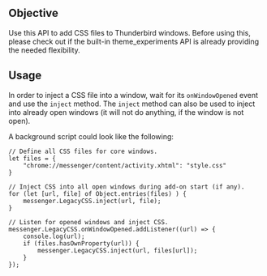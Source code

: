 ## Objective

Use this API to add CSS files to Thunderbird windows. Before using this, please check out if the built-in theme_experiments API is already providing the needed flexibility.

## Usage

In order to inject a CSS file into a window, wait for its `onWindowOpened` event and use the `inject` method. The `inject` method can also be used to inject into already open windows (it will not do anything, if the window is not open).

A background script could look like the following:

```
// Define all CSS files for core windows.
let files = {
	"chrome://messenger/content/activity.xhtml": "style.css"
}

// Inject CSS into all open windows during add-on start (if any).
for (let [url, file] of Object.entries(files) ) {
	messenger.LegacyCSS.inject(url, file);
}

// Listen for opened windows and inject CSS.
messenger.LegacyCSS.onWindowOpened.addListener((url) => {
	console.log(url);	
	if (files.hasOwnProperty(url)) {
		messenger.LegacyCSS.inject(url, files[url]);
	}
});

```

